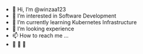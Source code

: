 - 👋 Hi, I’m @winzaa123
- 👀 I’m interested in Software Development
- 🌱 I’m currently learning Kubernetes Infrastructure
- 💞️ I’m looking experience
- 📫 How to reach me ...
- 🦆 🦆 🦆

<!---
winzaa123/winzaa123 is a ✨ special ✨ repository because its `README.md` (this file) appears on your GitHub profile.
You can click the Preview link to take a look at your changes.
--->
